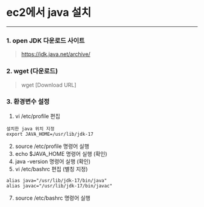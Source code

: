 # ec2에서 java 설치

-----

### 1. open JDK 다운로드 사이트
> https://jdk.java.net/archive/

### 2. wget (다운로드)
> wget [Download URL]

### 3. 환경변수 설정

1. vi /etc/profile 편집

```
설치한 java 위치 지정
export JAVA_HOME=/usr/lib/jdk-17
```
2. source /etc/profile 명령어 실행
3. echo $JAVA_HOME 명령어 실행 (확인)
4. java -version 명령어 실행 (확인)
5. vi /etc/bashrc 편집 (별칭 지정)
```
alias java="/usr/lib/jdk-17/bin/java"
alias javac="/usr/lib/jdk-17/bin/javac"
```
7. source /etc/bashrc 명령어 실행